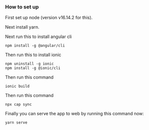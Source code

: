 ### How to set up
First set up node (version v16.14.2 for this).

Next install yarn.

Next run this to install angular cli
```
npm install -g @angular/cli
```

Then run this to install ionic
```
npm uninstall -g ionic
npm install -g @ionic/cli
```

Then run this command
```
ionic build
```

Then run this command
```
npx cap sync
```

Finally you can serve the app to web by running this command now:
```
yarn serve
```